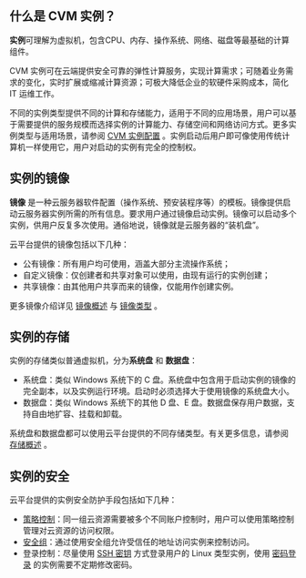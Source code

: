 ## 什么是 CVM 实例？
**实例**可理解为虚拟机，包含CPU、内存、操作系统、网络、磁盘等最基础的计算组件。

CVM 实例可在云端提供安全可靠的弹性计算服务，实现计算需求；可随着业务需求的变化，实时扩展或缩减计算资源；可极大降低企业的软硬件采购成本，简化 IT 运维工作。

不同的实例类型提供不同的计算和存储能力，适用于不同的应用场景，用户可以基于需要提供的服务规模而选择实例的计算能力、存储空间和网络访问方式。更多实例类型与适用场景，请参阅 [CVM 实例配置](/doc/product/213/2177) 。实例启动后用户即可像使用传统计算机一样使用它，用户对启动的实例有完全的控制权。

## 实例的镜像
**镜像** 是一种云服务器软件配置（操作系统、预安装程序等）的模板。镜像提供启动云服务器实例所需的所有信息。要求用户通过镜像启动实例。镜像可以启动多个实例，供用户反复多次使用。通俗地说，镜像就是云服务器的“装机盘”。

云平台提供的镜像包括以下几种：

 - 公有镜像：所有用户均可使用，涵盖大部分主流操作系统；
 - 自定义镜像：仅创建者和共享对象可以使用，由现有运行的实例创建；
 - 共享镜像：由其他用户共享而来的镜像，仅能用作创建实例。

更多镜像介绍详见 [镜像概述](/doc/product/213/4940) 与 [镜像类型](/doc/product/213/4941) 。

## 实例的存储
实例的存储类似普通虚拟机，分为**系统盘** 和 **数据盘**：

- 系统盘：类似 Windows 系统下的 C 盘。系统盘中包含用于启动实例的镜像的完全副本，以及实例运行环境。启动时必须选择大于使用镜像的系统盘大小。
- 数据盘：类似 Windows 系统下的其他 D 盘、E 盘。数据盘保存用户数据，支持自由地扩容、挂载和卸载。

系统盘和数据盘都可以使用云平台提供的不同存储类型。有关更多信息，请参阅 [存储概述](/doc/product/213/4952) 。

## 实例的安全

云平台提供的实例安全防护手段包括如下几种：

- [策略控制](/document/product/598/10601)：同一组云资源需要被多个不同账户控制时，用户可以使用策略控制管理对云资源的访问权限。
-  [安全组](/doc/product/213/5221)：通过使用安全组允许受信任的地址访问实例来控制访问。
- 登录控制：尽量使用 [SSH 密钥](/doc/product/213/6092) 方式登录用户的 Linux 类型实例，使用 [密码登录](/doc/product/213/6093) 的实例需要不定期修改密码。

